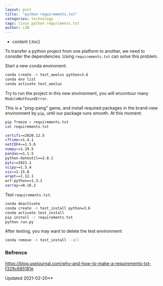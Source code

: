 ```yaml
---
layout: post
title:  "python requirements.txt"
categories: technology
tags: linux python requriments.txt
author: LZN
---
```


* content
{:toc}

To transfer a python project from one platform to another, we need to consider the dependencies. 
Using `requirements.txt` can solve this problem.

Start a new conda enviroment:

```bash
conda create -n test_aeolus python=3.6
conda env list
conda activate test_aeolus
```

Try to run the project in this new environment, you will encontour many `ModuleNotFoundError`.

This is a "ping-pang" game, and install required packages in the brand-new environment by `pip`, until our package runs smooth. At this moment:

```bash
pip freeze > requirements.txt
cat requirements.txt

certifi==2020.12.5
cftime==1.4.1
netCDF4==1.5.6
numpy==1.19.5
pandas==1.1.5
python-dateutil==2.8.1
pytz==2021.1
scipy==1.5.4
six==1.15.0
wrapt==1.12.1
wrf-python==1.3.1
xarray==0.16.2
```

Test `requirements.txt`:

```bash
conda deactivate
conda create -n test_install python=3.6
conda activate test_install
pip install -r requirements.txt
python run.py
```

After testing, you may want to delete the test environment

``` bash
conda remove -n test_install --all
```

### Refrence
https://blog.usejournal.com/why-and-how-to-make-a-requirements-txt-f329c685181e


Updated 2021-02-20**

